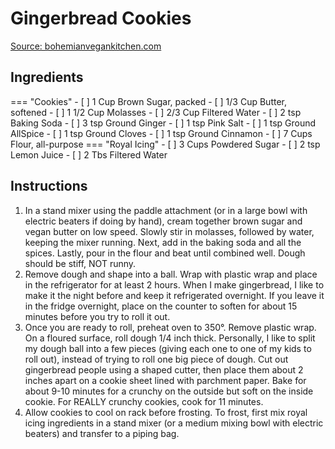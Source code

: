 # Gingerbread Cookies

[Source: bohemianvegankitchen.com](https://bohemianvegankitchen.com/classic-vegan-gingerbread-cookies/)

## Ingredients

=== "Cookies"
    - [ ] 1 Cup Brown Sugar, packed
    - [ ] 1/3 Cup Butter, softened
    - [ ] 1 1/2 Cup Molasses
    - [ ] 2/3 Cup Filtered Water
    - [ ] 2 tsp Baking Soda
    - [ ] 3 tsp Ground Ginger
    - [ ] 1 tsp Pink Salt
    - [ ] 1 tsp Ground AllSpice
    - [ ] 1 tsp Ground Cloves
    - [ ] 1 tsp Ground Cinnamon
    - [ ] 7 Cups Flour, all-purpose
=== "Royal Icing"
    - [ ] 3 Cups Powdered Sugar
    - [ ] 2 tsp Lemon Juice
    - [ ] 2 Tbs Filtered Water

## Instructions

1. In a stand mixer using the paddle attachment (or in a large bowl with electric beaters if doing by hand), cream together brown sugar and vegan butter on low speed. Slowly stir in molasses, followed by water, keeping the mixer running. Next, add in the baking soda and all the spices. Lastly, pour in the flour and beat until combined well. Dough should be stiff, NOT runny.
2. Remove dough and shape into a ball. Wrap with plastic wrap and place in the refrigerator for at least 2 hours. When I make gingerbread, I like to make it the night before and keep it refrigerated overnight. If you leave it in the fridge overnight, place on the counter to soften for about 15 minutes before you try to roll it out.
3. Once you are ready to roll, preheat oven to 350°. Remove plastic wrap. On a floured surface, roll dough 1/4 inch thick. Personally, I like to split my dough ball into a few pieces (giving each one to one of my kids to roll out), instead of trying to roll one big piece of dough. Cut out gingerbread people using a shaped cutter, then place them about 2 inches apart on a cookie sheet lined with parchment paper. Bake for about 9-10 minutes for a crunchy on the outside but soft on the inside cookie. For REALLY crunchy cookies, cook for 11 minutes.
4. Allow cookies to cool on rack before frosting. To frost, first mix royal icing ingredients in a stand mixer (or a medium mixing bowl with electric beaters) and transfer to a piping bag.
